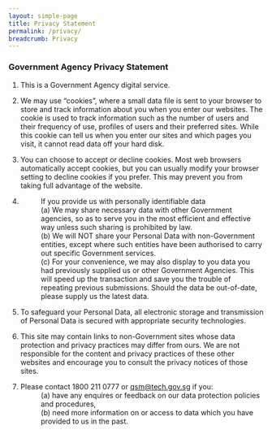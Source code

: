 ```yaml
---
layout: simple-page
title: Privacy Statement
permalink: /privacy/
breadcrumb: Privacy
---
```


### **Government Agency Privacy Statement**
<ol>
  <li>
    <p>This is a Government Agency digital service.</p>
  </li>
  <li>
    <p>We may use “cookies”, where a small data file is sent to your browser to store and track information about you when you enter our websites. The cookie is used to track information such as the number of users and their frequency of use, profiles of users and their preferred sites. While this cookie can tell us when you enter our sites and which pages you visit, it cannot read data off your hard disk.</p>
  </li>
  <li>
    <p>You can choose to accept or decline cookies. Most web browsers automatically accept cookies, but you can usually modify your browser setting to decline cookies if you prefer. This may prevent you from taking full advantage of the website.</p>
  </li>
  <li>
    <dl>
      <dd>If you provide us with personally identifiable data</dd>
      <dd>(a) We may share necessary data with other Government agencies, so as to serve you in the most efficient and effective way unless such sharing is prohibited by law.</dd>
      <dd>(b) We will NOT share your Personal Data with non-Government entities, except where such entities have been authorised to carry out specific Government services.</dd>
      <dd>(c) For your convenience, we may also display to you data you had previously supplied us or other Government Agencies.  This will speed up the transaction and save you the trouble of repeating previous submissions. Should the data be out-of-date, please supply us the latest data.</dd>
    </dl>
  </li>
  <li>
    <p>To safeguard your Personal Data, all electronic storage and transmission of Personal Data is secured with appropriate security technologies.</p>
  </li>
  <li>
    <p>This site may contain links to non-Government sites whose data protection and privacy practices may differ from ours.  We are not responsible for the content and privacy practices of these other websites and encourage you to consult the privacy notices of those sites.</p>
  </li>
  <li>
    <dl>
      <dt>Please contact 1800 211 0777 or <a href="mailto:qsm@tech.gov.sg">qsm@tech.gov.sg</a> if you:</dt>
      <dd>(a) have any enquires or feedback on our data protection policies and procedures,</dd>
      <dd>(b) need more information on or access to data which you have provided to us in the past.</dd>
    </dl>
  </li>
</ol>
